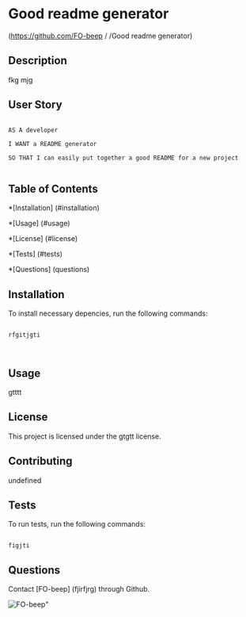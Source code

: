 # Good readme generator
(https://github.com/FO-beep /
  /Good readme generator)

  ## Description
  fkg mjg

  ## User Story

  ```

  AS A developer

  I WANT a README generator

  SO THAT I can easily put together a good README for a new project


  ```


  ## Table of Contents

  *[Installation] (#installation)

  *[Usage] (#usage)

  *[License] (#license)

  *[Tests] (#tests)

  *[Questions] (questions)

  
  ## Installation

  To install necessary depencies, run the following commands:

  ```

  rfgitjgti

 

  ```

  ## Usage

 gtttt


 ## License

 This project is licensed under the gtgtt license.


 ## Contributing

 undefined

 ## Tests

 To run tests, run the following commands:

 ```

 figjti

 ```

 ## Questions

Contact [FO-beep] (fjirfjrg) through Github.


![FO-beep](https://avatars2.githubusercontent.com/u/61364528?v=4)" 
